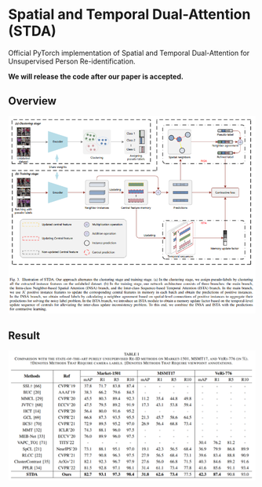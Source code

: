 # Spatial and Temporal Dual-Attention (STDA)
Official PyTorch implementation of Spatial and Temporal Dual-Attention for Unsupervised Person Re-identification.

**We will release the code after our paper is accepted.**


## Overview
![Overview](figs/overview.png)

## Result
![Results](figs/results.png)
